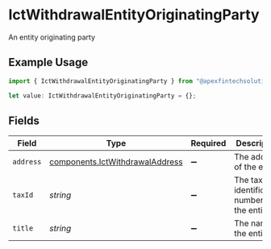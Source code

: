 # IctWithdrawalEntityOriginatingParty

An entity originating party

## Example Usage

```typescript
import { IctWithdrawalEntityOriginatingParty } from "@apexfintechsolutions/ascend-sdk/models/components";

let value: IctWithdrawalEntityOriginatingParty = {};
```

## Fields

| Field                                                                              | Type                                                                               | Required                                                                           | Description                                                                        | Example                                                                            |
| ---------------------------------------------------------------------------------- | ---------------------------------------------------------------------------------- | ---------------------------------------------------------------------------------- | ---------------------------------------------------------------------------------- | ---------------------------------------------------------------------------------- |
| `address`                                                                          | [components.IctWithdrawalAddress](../../models/components/ictwithdrawaladdress.md) | :heavy_minus_sign:                                                                 | The address of the entity                                                          |                                                                                    |
| `taxId`                                                                            | *string*                                                                           | :heavy_minus_sign:                                                                 | The tax identification number of the entity                                        | 987-65-4321                                                                        |
| `title`                                                                            | *string*                                                                           | :heavy_minus_sign:                                                                 | The name of the entity                                                             | Acme, Inc.                                                                         |